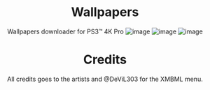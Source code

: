 <div align="center"> 

# Wallpapers
 Wallpapers downloader for PS3™ 4K Pro
![image](https://user-images.githubusercontent.com/74815634/141284487-ad969bd6-424d-47d4-af3c-c3c496c47855.png)
![image](https://user-images.githubusercontent.com/74815634/141284518-6aabe592-e6fc-43ca-9b86-494450230d8c.png)
![image](https://user-images.githubusercontent.com/74815634/141284627-99e86860-5610-46d3-a58b-972347e3f2cd.png)

  # Credits
 All credits goes to the artists and @DeViL303 for the XMBML menu.
</div>

